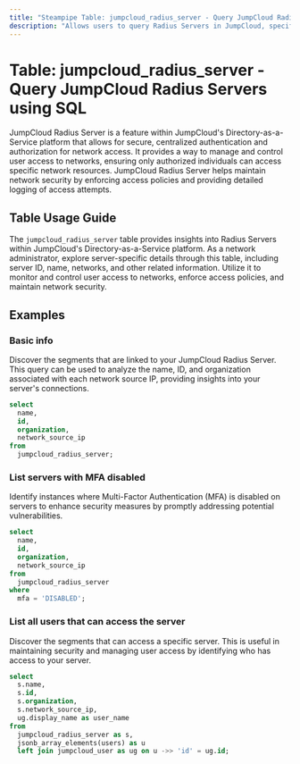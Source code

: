 ```yaml
---
title: "Steampipe Table: jumpcloud_radius_server - Query JumpCloud Radius Servers using SQL"
description: "Allows users to query Radius Servers in JumpCloud, specifically providing details about each server's ID, name, networks, and other related information."
---
```


# Table: jumpcloud_radius_server - Query JumpCloud Radius Servers using SQL

JumpCloud Radius Server is a feature within JumpCloud's Directory-as-a-Service platform that allows for secure, centralized authentication and authorization for network access. It provides a way to manage and control user access to networks, ensuring only authorized individuals can access specific network resources. JumpCloud Radius Server helps maintain network security by enforcing access policies and providing detailed logging of access attempts.

## Table Usage Guide

The `jumpcloud_radius_server` table provides insights into Radius Servers within JumpCloud's Directory-as-a-Service platform. As a network administrator, explore server-specific details through this table, including server ID, name, networks, and other related information. Utilize it to monitor and control user access to networks, enforce access policies, and maintain network security.

## Examples

### Basic info
Discover the segments that are linked to your JumpCloud Radius Server. This query can be used to analyze the name, ID, and organization associated with each network source IP, providing insights into your server's connections.

```sql
select
  name,
  id,
  organization,
  network_source_ip
from
  jumpcloud_radius_server;
```

### List servers with MFA disabled
Identify instances where Multi-Factor Authentication (MFA) is disabled on servers to enhance security measures by promptly addressing potential vulnerabilities.

```sql
select
  name,
  id,
  organization,
  network_source_ip
from
  jumpcloud_radius_server
where
  mfa = 'DISABLED';
```

### List all users that can access the server
Discover the segments that can access a specific server. This is useful in maintaining security and managing user access by identifying who has access to your server.

```sql
select
  s.name,
  s.id,
  s.organization,
  s.network_source_ip,
  ug.display_name as user_name
from
  jumpcloud_radius_server as s,
  jsonb_array_elements(users) as u
  left join jumpcloud_user as ug on u ->> 'id' = ug.id;
```